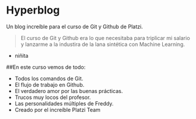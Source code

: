 # Hyperblog
Un blog increíble para el curso de Git y Github de Platzi.

> El curso de Git y Github era lo que necesitaba para triplicar mi salario y lanzarme a la industira de la lana sintética con Machine Learning.
- niñita

##En este curso vemos de todo:
- Todos los comandos de Git.
- El flujo de trabajo en Github.
- El verdadero amor por las buenas prácticas.
- Trucos muy locos del profesor.
- Las personalidades múltiples de Freddy.
- Creado por el increíble Platzi Team 
